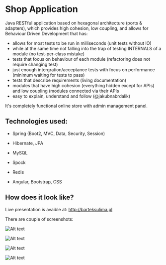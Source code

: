 # Shop Application

Java RESTful application based on hexagonal architecture (ports & adapters), which provides high cohesion, low coupling, and allows for Behaviour Driven Development that has:
- allows for most tests to be run in milliseconds (unit tests without IO)
- while at the same time not falling into the trap of testing INTERNALS of a module (no test-per-class mistake)
- tests that focus on behaviour of each module (refactoring does not require changing test)
- just enough intergration/acceptance tests with focus on performance (minimum waiting for tests to pass)
- tests that describe requirements (living documentation)
- modules that have high cohesion (everything hidden except for APIs) and low coupling (modules connected via their APIs
- easy to explain, understand and follow (@jakubnabrdalik)

It's completely functional online store with admin management panel.

## Technologies used:

- Spring (Boot2, MVC, Data, Security, Session)

- Hibernate, JPA

- MySQL

- Spock

- Redis

- Angular, Bootstrap, CSS


## How does it look like?

Live presentation is avaible at: http://barteksulima.pl

There are couple of screenshots:

![Alt text](http://i66.tinypic.com/28in993.png)

![Alt text](http://i68.tinypic.com/2m6lwk6.png)

![Alt text](http://i65.tinypic.com/28l46qa.png)

![Alt text](http://i68.tinypic.com/2i24qh1.png)

